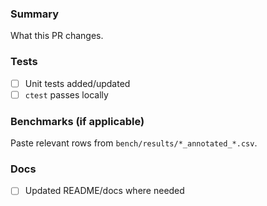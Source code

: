 ### Summary
What this PR changes.

### Tests
- [ ] Unit tests added/updated
- [ ] `ctest` passes locally

### Benchmarks (if applicable)
Paste relevant rows from `bench/results/*_annotated_*.csv`.

### Docs
- [ ] Updated README/docs where needed
